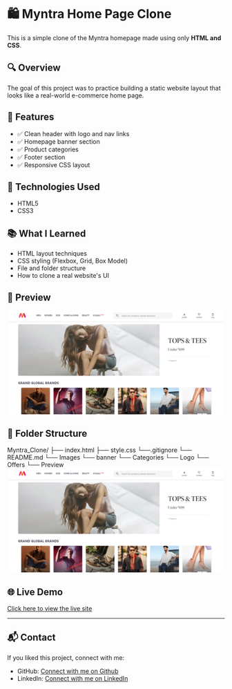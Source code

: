 # 🛍️ Myntra Home Page Clone

This is a simple clone of the Myntra homepage made using only **HTML and CSS**.

## 🔍 Overview

The goal of this project was to practice building a static website layout that looks like a real-world e-commerce home page.

## 🚀 Features

- ✅ Clean header with logo and nav links
- ✅ Homepage banner section
- ✅ Product categories
- ✅ Footer section
- ✅ Responsive CSS layout

## 📂 Technologies Used

- HTML5
- CSS3

## 📚 What I Learned

- HTML layout techniques
- CSS styling (Flexbox, Grid, Box Model)
- File and folder structure
- How to clone a real website's UI

## 📸 Preview

![Myntra Clone Preview](./Images/preview/image.png) 

## 📁 Folder Structure

Myntra_Clone/
├── index.html
├── style.css
└──.gitignore
└── README.md
└── Images
└── banner
└── Categories
└── Logo
└── Offers
└── Preview![Myntra_clone Image](./Images/preview/image.png)

## 🌐 Live Demo

[Click here to view the live site](https://akashoncode.github.io/Myntra_Clone/) 

---

## 📬 Contact

If you liked this project, connect with me:

- GitHub: [Connect with me on Github](https://github.com/AkashOnCode)
- LinkedIn: [Connect with me on LinkedIn](https://www.linkedin.com/in/aakash-full-stack-web-developer)
